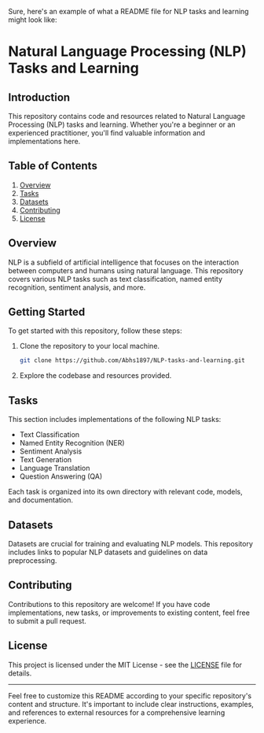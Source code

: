 Sure, here's an example of what a README file for NLP tasks and learning might look like:

# Natural Language Processing (NLP) Tasks and Learning

## Introduction
This repository contains code and resources related to Natural Language Processing (NLP) tasks and learning. Whether you're a beginner or an experienced practitioner, you'll find valuable information and implementations here.

## Table of Contents
1. [Overview](#overview)
2. [Tasks](#tasks)
3. [Datasets](#datasets)
4. [Contributing](#contributing)
5. [License](#license)

## Overview
NLP is a subfield of artificial intelligence that focuses on the interaction between computers and humans using natural language. This repository covers various NLP tasks such as text classification, named entity recognition, sentiment analysis, and more.

## Getting Started
To get started with this repository, follow these steps:
1. Clone the repository to your local machine.
   ```bash
   git clone https://github.com/Abhs1897/NLP-tasks-and-learning.git
   ```
   
2. Explore the codebase and resources provided.

## Tasks
This section includes implementations of the following NLP tasks:
- Text Classification
- Named Entity Recognition (NER)
- Sentiment Analysis
- Text Generation
- Language Translation
- Question Answering (QA)

Each task is organized into its own directory with relevant code, models, and documentation.

## Datasets
Datasets are crucial for training and evaluating NLP models. This repository includes links to popular NLP datasets and guidelines on data preprocessing.


## Contributing
Contributions to this repository are welcome! If you have code implementations, new tasks, or improvements to existing content, feel free to submit a pull request.

## License
This project is licensed under the MIT License - see the [LICENSE](LICENSE) file for details.

---

Feel free to customize this README according to your specific repository's content and structure. It's important to include clear instructions, examples, and references to external resources for a comprehensive learning experience.
